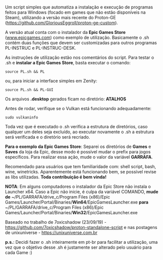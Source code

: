 Um script simples que automatiza a instalação e execução de programas feitos para Windows (focado em games que não estão disponíveis na Steam), utilizando a versão mais recente do Proton-GE (https://github.com/GloriousEggroll/proton-ge-custom).

A versão atual conta com o instalador da **Epic Games Store** (www.epicgames.com) como exemplo de utilização. Basicamente o .sh contém duas funções que devem ser customizadas para outros programas PL-INSTRUC e PL-INSTRUC-DESK. 

As instruções de utilização estão nos comentários do script. Para testar o .sh e **instalar a  Epic Games Store**, basta executar o comando:

```shell
source PL.sh && PL 
```
ou, para iniciar a interface simples em Zenity:

```shell
source PL.sh && PL-GUI 
```

Os arquivos **.desktop** gerados ficam no diretório: **ATALHOS**

Antes de rodar, verifique se o Vulkan está funcionando adequadamente: 

```shell 
sudo vulkaninfo 
```

Toda vez que é executado o .sh verifica a estrutura de diretórios, caso qualquer um deles seja excluído, ao executar novamente o .sh a estrutura será verificada e o diretório será recriado.

**Para o exemplo da Epic Games Store**: Separei os diretórios de **Games** e **Saves** da loja da Epic, desse modo é possível mudar o prefix para jogos específicos. Para realizar essa ação, mude o valor da variável **GARRAFA**.

Recomendado para usuários que tem familiaridade com: shell script, bash, wine, winetricks. Aparentemente está funcionando bem, se possível revise as libs utilizadas. **Toda contribuição é bem vinda!**

**NOTA**: Em alguns computadores o instalador da Epic Store não instala o Launcher x64. Caso a Epic não inicie, é culpa da variável COMANDO, **mude de**  ~/PL/GARRAFA/drive_c/Program Files (x86)/Epic Games/Launcher/Portal/Binaries/**Win64**/EpicGamesLauncher.exe **para** ~/PL/GARRAFA/drive_c/Program Files (x86)/Epic Games/Launcher/Portal/Binaries/**Win32**/EpicGamesLauncher.exe

Baseado no trabalho de 7oxicshadow (23/09/19) - https://github.com/7oxicshadow/proton-standalone-script e nas postagens de unixuniverse - https://unixuniverse.com.br

**p.s.**: Decidi fazer o .sh inteiramente em pt-br para facilitar a utilização, uma vez que o objetivo desse .sh é justamente ser alterado pelo usuário para cada Game :)
